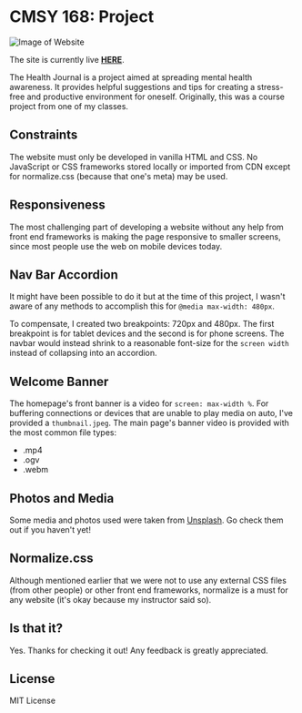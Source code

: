 # CMSY 168: Project

![Image of Website](https://sagerg.github.com/cover.png)

The site is currently live **[HERE]**.

The Health Journal is a project aimed at spreading mental health awareness. It provides helpful suggestions and tips for creating a stress-free and productive environment for oneself. Originally, this was a course project from one of my classes.

## Constraints

The website must only be developed in vanilla HTML and CSS. No JavaScript or CSS frameworks stored locally or imported from CDN except for normalize.css (because that one's meta) may be used.

## Responsiveness

The most challenging part of developing a website without any help from front end frameworks is making the page responsive to smaller screens, since most people use the web on mobile devices today.

## Nav Bar Accordion

It might have been possible to do it but at the time of this project, I wasn't aware of any methods to accomplish this for `@media max-width: 480px`.

To compensate, I created two breakpoints: 720px and 480px. The first breakpoint is for tablet devices and the second is for phone screens. The navbar would instead shrink to a reasonable font-size for the `screen width` instead of collapsing into an accordion.

## Welcome Banner

The homepage's front banner is a video for `screen: max-width %`. For buffering connections or devices that are unable to play media on auto, I've provided a `thumbnail.jpeg`. The main page's banner video is provided with the most common file types:
- .mp4
- .ogv
- .webm

## Photos and Media

Some media and photos used were taken from [Unsplash]. Go check them out if you haven't yet!

## Normalize.css

Although mentioned earlier that we were not to use any external CSS files (from other people) or other front end frameworks, normalize is a must for any website (it's okay because my instructor said so).



## Is that it?

Yes. Thanks for checking it out! Any feedback is greatly appreciated.

## License

MIT License

[HERE]: <http://example.org](http://example.org/>
[Unsplash]: <[https://unsplash.com/](https://unsplash.com/)>